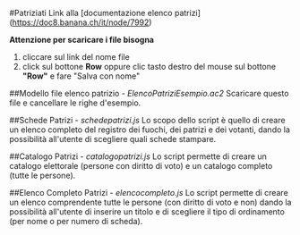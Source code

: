 #Patriziati
Link alla [documentazione elenco patrizi] (https://doc8.banana.ch/it/node/7992) 

**Attenzione per scaricare i file bisogna**

1. cliccare sul link del nome file
2. click sul bottone **Row** oppure clic tasto destro del mouse sul bottone **"Row"** e fare "Salva con nome" 

##Modello file elenco patrizio - *ElencoPatriziEsempio.ac2*
Scaricare questo file e cancellare le righe d'esempio.

##Schede Patrizi - *schedepatrizi.js*
Lo scopo dello script è quello di creare un elenco completo del registro dei fuochi, dei patrizi e dei votanti, dando la possibilità all'utente di scegliere quali schede stampare.

##Catalogo Patrizi - *catalogopatrizi.js*
Lo script permette di creare un catalogo elettorale (persone con diritto di voto) e un catalogo completo (tutte le persone).

##Elenco Completo Patrizi - *elencocompleto.js*
Lo script permette di creare un elenco comprendente tutte le persone (con diritto di voto e non) dando la possibilità all'utente di inserire un titolo e di scegliere il tipo di ordinamento (per nome o per numero di scheda). 
